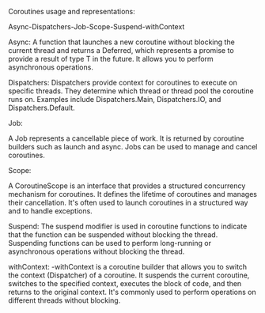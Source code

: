 Coroutines usage and representations: 

Async-Dispatchers-Job-Scope-Suspend-withContext

Async:
A function that launches a new coroutine without blocking the current thread and returns a Deferred<T>,
which represents a promise to provide a result of type T in the future. 
It allows you to perform asynchronous operations.


Dispatchers:
Dispatchers provide context for coroutines to execute on specific threads.
They determine which thread or thread pool the coroutine runs on. 
Examples include Dispatchers.Main, Dispatchers.IO, and Dispatchers.Default.

Job:

A Job represents a cancellable piece of work.
It is returned by coroutine builders such as launch and async. 
Jobs can be used to manage and cancel coroutines.

Scope:

A CoroutineScope is an interface that provides a structured concurrency mechanism for coroutines. 
It defines the lifetime of coroutines and manages their cancellation.
It's often used to launch coroutines in a structured way and to handle exceptions.

Suspend:
The suspend modifier is used in coroutine functions to indicate that the function can be suspended without blocking the thread. 
Suspending functions can be used to perform long-running or asynchronous operations without blocking the thread.

withContext:
-withContext is a coroutine builder that allows you to switch the context (Dispatcher) of a coroutine.
It suspends the current coroutine, switches to the specified context, executes the block of code, and then returns to the original context.
It's commonly used to perform operations on different threads without blocking.
